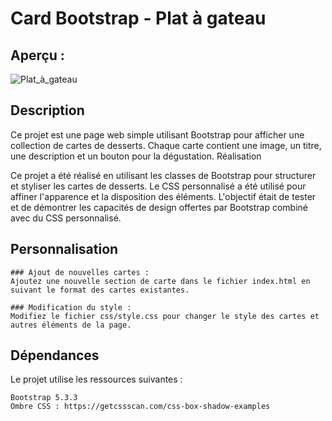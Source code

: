 # Card Bootstrap - Plat à gateau

## Aperçu :

![Plat_à_gateau](https://github.com/rene-belin/Card_cake_Bootstrap/assets/145906989/ac60e1fa-d5bf-481e-9a9f-52db26f8900f)


## Description

Ce projet est une page web simple utilisant Bootstrap pour afficher une collection de cartes de desserts. Chaque carte contient une image, un titre, une description et un bouton pour la dégustation.
Réalisation

Ce projet a été réalisé en utilisant les classes de Bootstrap pour structurer et styliser les cartes de desserts.
Le CSS personnalisé a été utilisé pour affiner l'apparence et la disposition des éléments. L'objectif était de tester et de démontrer les capacités de design offertes par Bootstrap combiné avec du CSS personnalisé.

## Personnalisation

    ### Ajout de nouvelles cartes :
    Ajoutez une nouvelle section de carte dans le fichier index.html en suivant le format des cartes existantes.

    ### Modification du style :
    Modifiez le fichier css/style.css pour changer le style des cartes et autres éléments de la page.

## Dépendances

Le projet utilise les ressources suivantes :

    Bootstrap 5.3.3
    Ombre CSS : https://getcssscan.com/css-box-shadow-examples
    
